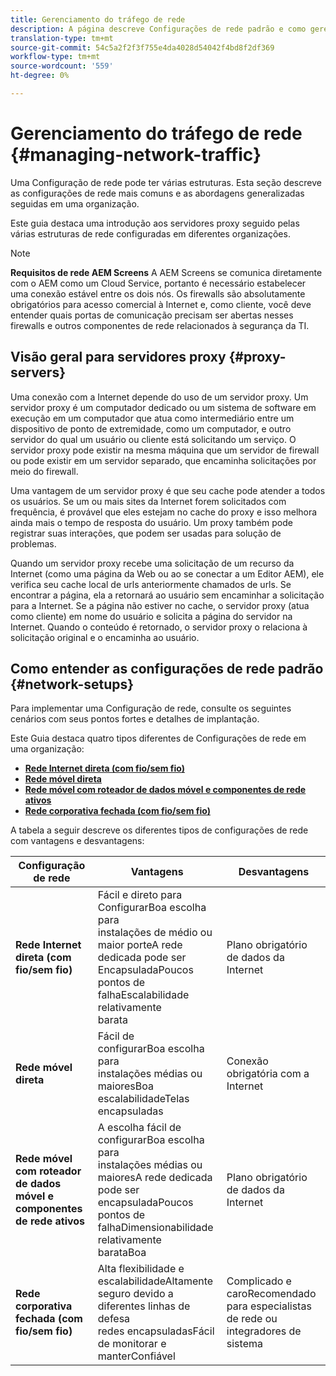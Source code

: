 ```yaml
---
title: Gerenciamento do tráfego de rede
description: A página descreve Configurações de rede padrão e como gerenciar o tráfego de rede.
translation-type: tm+mt
source-git-commit: 54c5a2f2f3f755e4da4028d54042f4bd8f2df369
workflow-type: tm+mt
source-wordcount: '559'
ht-degree: 0%

---
```



# Gerenciamento do tráfego de rede {#managing-network-traffic}

Uma Configuração de rede pode ter várias estruturas. Esta seção descreve as configurações de rede mais comuns e as abordagens generalizadas seguidas em uma organização.

Este guia destaca uma introdução aos servidores proxy seguido pelas várias estruturas de rede configuradas em diferentes organizações.

>[!NOTE]
>**Requisitos de rede AEM Screens**
>A AEM Screens se comunica diretamente com o AEM como um Cloud Service, portanto é necessário estabelecer uma conexão estável entre os dois nós. Os firewalls são absolutamente obrigatórios para acesso comercial à Internet e, como cliente, você deve entender quais portas de comunicação precisam ser abertas nesses firewalls e outros componentes de rede relacionados à segurança da TI.

## Visão geral para servidores proxy {#proxy-servers}

Uma conexão com a Internet depende do uso de um servidor proxy. Um servidor proxy é um computador dedicado ou um sistema de software em execução em um computador que atua como intermediário entre um dispositivo de ponto de extremidade, como um computador, e outro servidor do qual um usuário ou cliente está solicitando um serviço. O servidor proxy pode existir na mesma máquina que um servidor de firewall ou pode existir em um servidor separado, que encaminha solicitações por meio do firewall.

Uma vantagem de um servidor proxy é que seu cache pode atender a todos os usuários. Se um ou mais sites da Internet forem solicitados com frequência, é provável que eles estejam no cache do proxy e isso melhora ainda mais o tempo de resposta do usuário. Um proxy também pode registrar suas interações, que podem ser usadas para solução de problemas.

Quando um servidor proxy recebe uma solicitação de um recurso da Internet (como uma página da Web ou ao se conectar a um Editor AEM), ele verifica seu cache local de urls anteriormente chamados de urls. Se encontrar a página, ela a retornará ao usuário sem encaminhar a solicitação para a Internet. Se a página não estiver no cache, o servidor proxy (atua como cliente) em nome do usuário e solicita a página do servidor na Internet. Quando o conteúdo é retornado, o servidor proxy o relaciona à solicitação original e o encaminha ao usuário.

## Como entender as configurações de rede padrão {#network-setups}

Para implementar uma Configuração de rede, consulte os seguintes cenários com seus pontos fortes e detalhes de implantação.

Este Guia destaca quatro tipos diferentes de Configurações de rede em uma organização:

* **[Rede Internet direta (com fio/sem fio)](/help/using/direct-internet-network.md)**
* **[Rede móvel direta](/help/using/mobile-network.md)**
* **[Rede móvel com roteador de dados móvel e componentes de rede ativos](/help/using/mobile-network-router.md)**
* **[Rede corporativa fechada (com fio/sem fio)](/help/using/enclosed-corporate-network.md)**

A tabela a seguir descreve os diferentes tipos de configurações de rede com vantagens e desvantagens:

| Configuração de rede | Vantagens | Desvantagens |
|--- |--- |--- |
| **Rede Internet direta (com fio/sem fio)** | Fácil e direto para<br>ConfigurarBoa escolha para<br>instalações de médio ou maior porteA rede dedicada pode ser<br>EncapsuladaPoucos pontos de<br>falhaEscalabilidade relativamente<br>barata | Plano obrigatório de dados da Internet |
| **Rede móvel direta** | Fácil de<br>configurarBoa escolha para<br>instalações médias ou maioresBoa<br>escalabilidadeTelas encapsuladas | Conexão obrigatória com a Internet |
| **Rede móvel com roteador de dados móvel e componentes de rede ativos** | A escolha fácil de<br>configurarBoa escolha para<br>instalações médias ou maioresA rede dedicada pode ser<br>encapsuladaPoucos pontos de<br>falhaDimensionabilidade relativamente<br>barataBoa | Plano obrigatório de dados da Internet |
| **Rede corporativa fechada (com fio/sem fio)** | Alta flexibilidade e<br>escalabilidadeAltamente seguro devido a diferentes linhas de<br>defesa<br>redes encapsuladasFácil de monitorar e<br>manterConfiável | Complicado e<br>caroRecomendado para especialistas de rede ou integradores de sistema |
